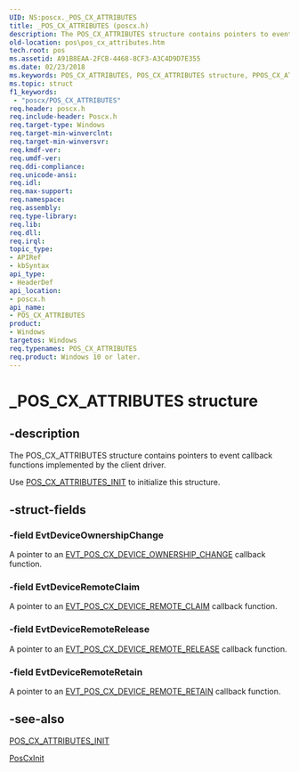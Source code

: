 ```yaml
---
UID: NS:poscx._POS_CX_ATTRIBUTES
title: _POS_CX_ATTRIBUTES (poscx.h)
description: The POS_CX_ATTRIBUTES structure contains pointers to event callback functions implemented by the client driver.
old-location: pos\pos_cx_attributes.htm
tech.root: pos
ms.assetid: A91B8EAA-2FCB-4468-8CF3-A3C4D9D7E355
ms.date: 02/23/2018
ms.keywords: POS_CX_ATTRIBUTES, POS_CX_ATTRIBUTES structure, PPOS_CX_ATTRIBUTES, PPOS_CX_ATTRIBUTES structure pointer, _POS_CX_ATTRIBUTES, pos.pos_cx_attributes, poscx/POS_CX_ATTRIBUTES, poscx/PPOS_CX_ATTRIBUTES
ms.topic: struct
f1_keywords:
 - "poscx/POS_CX_ATTRIBUTES"
req.header: poscx.h
req.include-header: Poscx.h
req.target-type: Windows
req.target-min-winverclnt: 
req.target-min-winversvr: 
req.kmdf-ver: 
req.umdf-ver: 
req.ddi-compliance: 
req.unicode-ansi: 
req.idl: 
req.max-support: 
req.namespace: 
req.assembly: 
req.type-library: 
req.lib: 
req.dll: 
req.irql: 
topic_type:
- APIRef
- kbSyntax
api_type:
- HeaderDef
api_location:
- poscx.h
api_name:
- POS_CX_ATTRIBUTES
product:
- Windows
targetos: Windows
req.typenames: POS_CX_ATTRIBUTES
req.product: Windows 10 or later.
---
```


# _POS_CX_ATTRIBUTES structure


## -description


The POS_CX_ATTRIBUTES structure contains pointers to event callback functions implemented by the client driver.

Use <a href="https://docs.microsoft.com/windows-hardware/drivers/ddi/poscx/nf-poscx-pos_cx_attributes_init">POS_CX_ATTRIBUTES_INIT</a> to initialize this structure.


## -struct-fields




### -field EvtDeviceOwnershipChange

A pointer to an <a href="https://docs.microsoft.com/windows-hardware/drivers/ddi/poscx/nc-poscx-evt_pos_cx_device_ownership_change">EVT_POS_CX_DEVICE_OWNERSHIP_CHANGE</a> callback function.


### -field EvtDeviceRemoteClaim

A pointer to an <a href="https://docs.microsoft.com/windows-hardware/drivers/ddi/poscx/nc-poscx-evt_pos_cx_device_remote_claim">EVT_POS_CX_DEVICE_REMOTE_CLAIM</a> callback function.


### -field EvtDeviceRemoteRelease

A pointer to an <a href="https://docs.microsoft.com/windows-hardware/drivers/ddi/poscx/nc-poscx-evt_pos_cx_device_remote_release">EVT_POS_CX_DEVICE_REMOTE_RELEASE</a> callback function.


### -field EvtDeviceRemoteRetain

A pointer to an <a href="https://docs.microsoft.com/windows-hardware/drivers/ddi/poscx/nc-poscx-evt_pos_cx_device_remote_retain">EVT_POS_CX_DEVICE_REMOTE_RETAIN</a> callback function.


## -see-also




<a href="https://docs.microsoft.com/windows-hardware/drivers/ddi/poscx/nf-poscx-pos_cx_attributes_init">POS_CX_ATTRIBUTES_INIT</a>



<a href="https://docs.microsoft.com/windows-hardware/drivers/ddi/poscx/nf-poscx-poscxinit">PosCxInit</a>
 

 

